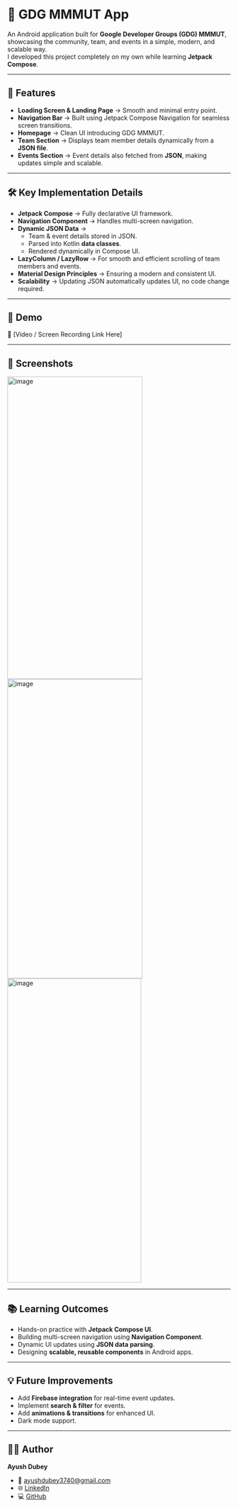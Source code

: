 # 📱 GDG MMMUT App  

An Android application built for **Google Developer Groups (GDG) MMMUT**, showcasing the community, team, and events in a simple, modern, and scalable way.  
I developed this project completely on my own while learning **Jetpack Compose**.  

---

## 🚀 Features  
- **Loading Screen & Landing Page** → Smooth and minimal entry point.  
- **Navigation Bar** → Built using Jetpack Compose Navigation for seamless screen transitions.  
- **Homepage** → Clean UI introducing GDG MMMUT.  
- **Team Section** → Displays team member details dynamically from a **JSON file**.  
- **Events Section** → Event details also fetched from **JSON**, making updates simple and scalable.  

---

## 🛠️ Key Implementation Details  
- **Jetpack Compose** → Fully declarative UI framework.  
- **Navigation Component** → Handles multi-screen navigation.  
- **Dynamic JSON Data** →  
  - Team & event details stored in JSON.  
  - Parsed into Kotlin **data classes**.  
  - Rendered dynamically in Compose UI.  
- **LazyColumn / LazyRow** → For smooth and efficient scrolling of team members and events.  
- **Material Design Principles** → Ensuring a modern and consistent UI.  
- **Scalability** → Updating JSON automatically updates UI, no code change required.  

---

## 🎥 Demo  
🔗 [Video / Screen Recording Link Here]  

---

## 📸 Screenshots  
<img width="305" height="683" alt="image" src="https://github.com/user-attachments/assets/781d5ca3-4e37-4025-bdeb-f4e64d1efcaa" />
<img width="305" height="676" alt="image" src="https://github.com/user-attachments/assets/ef0748fc-8108-4bfb-8521-622c543777a3" />
<img width="302" height="687" alt="image" src="https://github.com/user-attachments/assets/4a22f23d-3553-4c0d-989e-8bfba6045d3c" />

---

## 📚 Learning Outcomes  
- Hands-on practice with **Jetpack Compose UI**.  
- Building multi-screen navigation using **Navigation Component**.  
- Dynamic UI updates using **JSON data parsing**.  
- Designing **scalable, reusable components** in Android apps.  

---

## 💡 Future Improvements  
- Add **Firebase integration** for real-time event updates.  
- Implement **search & filter** for events.  
- Add **animations & transitions** for enhanced UI.  
- Dark mode support.  

---

## 👨‍💻 Author  
**Ayush Dubey**  
- 📧 [ayushdubey3740@gmail.com](mailto:ayushdubey3740@gmail.com)  
- 🌐 [LinkedIn](https://www.linkedin.com/in/ayushdubey23/)  
- 💻 [GitHub](https://github.com/AyushDubey23)  

